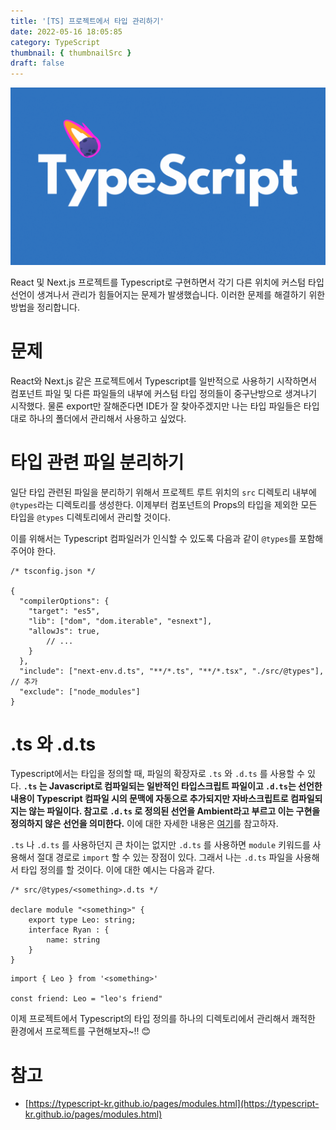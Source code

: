 ```yaml
---
title: '[TS] 프로젝트에서 타입 관리하기'
date: 2022-05-16 18:05:85
category: TypeScript
thumbnail: { thumbnailSrc }
draft: false
---
```


![](./images/thumbNail.gif)

React 및 Next.js 프로젝트를 Typescript로 구현하면서 각기 다른 위치에 커스텀 타입 선언이 생겨나서 관리가 힘들어지는 문제가 발생했습니다. 이러한 문제를 해결하기 위한 방법을 정리합니다.

# 문제

React와 Next.js 같은 프로젝트에서 Typescript를 일반적으로 사용하기 시작하면서 컴포넌트 파일 및 다른 파일들의 내부에 커스텀 타입 정의들이 중구난방으로 생겨나기 시작했다. 물론 export만 잘해준다면 IDE가 잘 찾아주겠지만 나는 타입 파일들은 타입대로 하나의 폴더에서 관리해서 사용하고 싶었다.

# 타입 관련 파일 분리하기

일단 타입 관련된 파일을 분리하기 위해서 프로젝트 루트 위치의 `src` 디렉토리 내부에 `@types`라는 디렉토리를 생성한다. 이제부터 컴포넌트의 Props의 타입을 제외한 모든 타입을 `@types` 디렉토리에서 관리할 것이다.

이를 위해서는 Typescript 컴파일러가 인식할 수 있도록 다음과 같이 `@types`를 포함해주어야 한다.

```tsx
/* tsconfig.json */

{
  "compilerOptions": {
    "target": "es5",
    "lib": ["dom", "dom.iterable", "esnext"],
    "allowJs": true,
		// ...
    }
  },
  "include": ["next-env.d.ts", "**/*.ts", "**/*.tsx", "./src/@types"],  // 추가
  "exclude": ["node_modules"]
}
```

# .ts 와 .d.ts

Typescript에서는 타입을 정의할 때, 파일의 확장자로 `.ts` 와 `.d.ts` 를 사용할 수 있다. **`.ts` 는 Javascript로 컴파일되는 일반적인 타입스크립트 파일이고 `.d.ts`는 선언한 내용이 Typescript 컴파일 시의 문맥에 자동으로 추가되지만 자바스크립트로 컴파일되지는 않는 파일이다. 참고로 `.d.ts` 로 정의된 선언을 Ambient라고 부르고 이는 구현을 정의하지 않은 선언을 의미한다.** 이에 대한 자세한 내용은 [여기](https://stackoverflow.com/questions/29196657/what-is-the-difference-between-d-ts-vs-ts-in-typescript)를 참고하자.

`.ts` 나 `.d.ts` 를 사용하던지 큰 차이는 없지만 `.d.ts` 를 사용하면 `module` 키워드를 사용해서 절대 경로로 `import` 할 수 있는 장점이 있다. 그래서 나는 `.d.ts` 파일을 사용해서 타입 정의를 할 것이다. 이에 대한 예시는 다음과 같다.

```tsx
/* src/@types/<something>.d.ts */

declare module "<something>" {
	export type Leo: string;
	interface Ryan : {
		name: string
	}
}

```

```tsx
import { Leo } from '<something>'

const friend: Leo = "leo's friend"
```

이제 프로젝트에서 Typescript의 타입 정의를 하나의 디렉토리에서 관리해서 쾌적한 환경에서 프로젝트를 구현해보자~!!
😊

# 참고

- [https://typescript-kr.github.io/pages/modules.html](https://typescript-kr.github.io/pages/modules.html)

<br>
